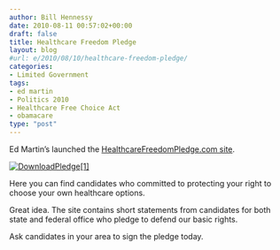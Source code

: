```yaml
---
author: Bill Hennessy
date: 2010-08-11 00:57:02+00:00
draft: false
title: Healthcare Freedom Pledge
layout: blog
#url: e/2010/08/10/healthcare-freedom-pledge/
categories:
- Limited Government
tags:
- ed martin
- Politics 2010
- Healthcare Free Choice Act
- obamacare
type: "post"
---
```


Ed Martin’s launched the [HealthcareFreedomPledge.com site](https://healthcarefreedompledge.com/).

 

[![DownloadPledge[1]](https://hennessysview.com/wp-content/uploads/2010/08/DownloadPledge1.png)
](https://healthcarefreedompledge.com/wp-content/uploads/2010/08/DownloadPledge.png)

 

Here you can find candidates who committed to protecting your right to choose your own healthcare options. 

 

Great idea. The site contains short statements from candidates for both state and federal office who pledge to defend our basic rights.

 

Ask candidates in your area to sign the pledge today. 
